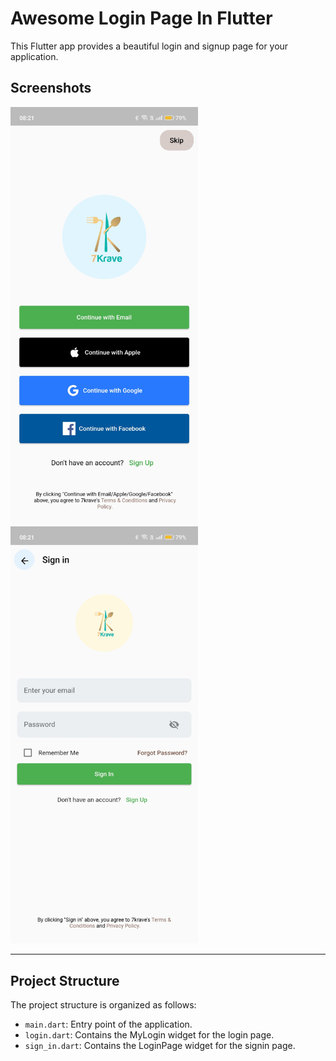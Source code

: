 # Awesome Login Page In Flutter

This Flutter app provides a beautiful login and signup page for your application.

## Screenshots

<img src="Screenshot_2023-07-21-08-21-41-52_1d6682e413e3e4642414647351799991.jpg"  width="300"/> <img src="Screenshot_2023-07-21-08-21-45-97_1d6682e413e3e4642414647351799991.jpg" width="300"/>

---

## Project Structure

The project structure is organized as follows:

- `main.dart`: Entry point of the application.
- `login.dart`: Contains the MyLogin widget for the login page.
- `sign_in.dart`: Contains the LoginPage widget for the signin page.
